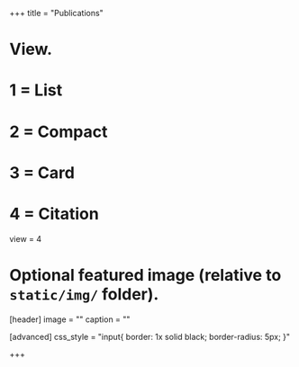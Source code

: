 +++
title = "Publications"

# View.
#   1 = List
#   2 = Compact
#   3 = Card
#   4 = Citation
view = 4

# Optional featured image (relative to `static/img/` folder).
[header]
  image = ""
  caption = ""

[advanced]
  css_style = "input{ border: 1x solid black; border-radius: 5px; }"

+++


